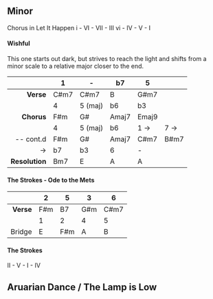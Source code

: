 
## Minor


Chorus in Let It Happen
i - VI - VII - III
vi - IV - V - I


#### Wishful

This one starts out dark, but strives to reach the light and shifts from a minor scale to a relative major closer to the end.

|                | 1    | -       | b7    | 5     |      |
| -------------: | ---- | ------- | ----- | ----- | ---- |
|      **Verse** | C#m7 | C#m7    | B     | G#m7  |      |
|                | 4    | 5 (maj) | b6    | b3    |      |
|     **Chorus** | F#m  | G#      | Amaj7 | Emaj9 |      |
|                | 4    | 5 (maj) | b6    | 1 ->  | 7 -> |
|      -- cont.d | F#m  | G#      | Amaj7 | C#m7  | B#m7 |
|             -> | b7   | b3      | 6     | -     |      |
| **Resolution** | Bm7  | E       | A     | A     |      |
#### The Strokes - Ode to the Mets

|           | 2   | 5   | 3   | 6    |
| --------: | --- | --- | --- | ---- |
| **Verse** | F#m | B7  | G#m | C#m7 |
|           | 1   | 2   | 4   | 5    |
|    Bridge | E   | F#m | A   | B    |
#### The Strokes

II - V - I - IV

## Aruarian Dance / The Lamp is Low

